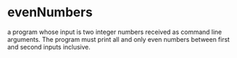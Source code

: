 # evenNumbers
 a program whose input is two integer numbers received as command line arguments. The program must print all and only even numbers between first and second inputs inclusive.
